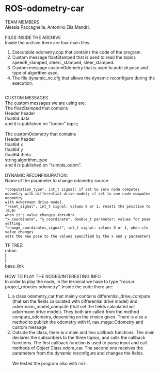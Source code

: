 # ROS-odometry-car

TEAM MEMBERS<br>
Alessia Paccagnella, Antonino Elia Mandri.<br><br>
FILES INSIDE THE ARCHIVE<br>
Inside the archive there are four main files:<br>
1) Executable odometry.cpp that contains the code of the program.<br>
2) Custom message floatStamped that is used to read the topics speedR_stamped, steerL_stamped, steer_stamped.<br>
3) Custom message customOdometry that is used to publish pose and type of algorithm used.<br>
4) The file dynamic_ric.cfg that allows the dynamic reconfigure during the execution.<br><br>

CUSTOM MESSAGES<br>
The custom messages we are using are:<br>
The floatStamped that contains<br>
	Header header<br>
	float64 data<br>
and it is published on "\odom" topic;<br><br>
The customOdometry that contains<br>
	Header header<br>
	float64 x<br>
	float64 y<br>
	float64 theta<br>
	string algorithm_type<br>
and it is published on "\simple_odom".<br><br>
DYNAMIC RECONFIGURATION:<br>
Name of the parameter to change odometry source:<br>

	"computation_type", int_t signal: if set to zero node computes 
	odometry with differential drive model; if set to one node computes odometry 
	with Ackermann drive model.
	"reset_signal", int_t signal: values 0 or 1, resets the position to (0,0)
	when it's value changes.<br><br>
	"x_coordinate", "y_coordinate", double_t parameter: values for pose setting.
	"change_coordinates_signal", int_t signal: values 0 or 1, when its value changes
	sets the new pose to the values specified by the x and y parameters
TF TREE:<br>
	 odom<br>
	  |<br>
	  |<br>
	base_link<br><br>
HOW TO PLAY THE NODES/INTERESTING INFO<br>
In order to play the node, in the terminal we have to type "rosrun project_robotics odometry". Inside the code there are:<br>
1) a class odometry_car that mainly contains differential_drive_compute (that set the fields calculated with differential drive model) and ackermann_model_compute (that set the fields calculated wit ackermann drive model). They both are called from the method compute_odometry, depending on the choice given. There is also a method to publish the odometry with tf, nav_msgs::Odometry and custom message<br>
2) Outside the class, there is a main and two callback functions. The main declares the subscribers to the three topics, and calls the callback functions. The first callback function is used to parse input and call methods of Object Class odom_car. The second one receives the parameters from the dynamic reconfigure and changes the fields. <br><br>
We tested the program also with rviz.
